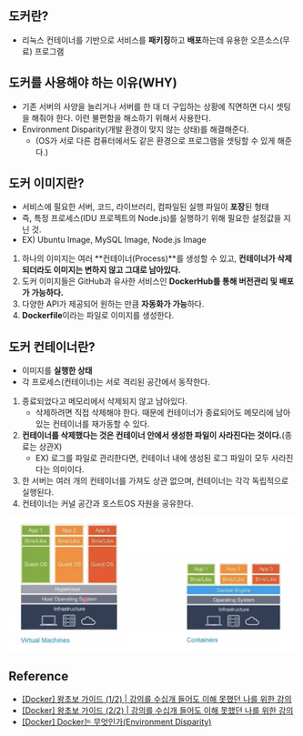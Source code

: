 ## 도커란?

- 리눅스 컨테이너를 기반으로 서비스를 **패키징**하고 **배포**하는데 유용한 오픈소스(무료) 프로그램

## 도커를 사용해야 하는 이유(WHY)

- 기존 서버의 사양을 늘리거나 서버를 한 대 더 구입하는 상황에 직면하면 다시 셋팅을 해줘야 한다. 이런 불편함을 해소하기 위해서 사용한다.
- Environment Disparity(개발 환경이 맞지 않는 상태)를 해결해준다.
  - (OS가 서로 다른 컴퓨터에서도 같은 환경으로 프로그램을 셋팅할 수 있게 해준다.)

## 도커 이미지란?

- 서비스에 필요한 서버, 코드, 라이브러리, 컴파일된 실행 파일이 **포장**된 형태
- 즉, 특정 프로세스(IDU 프로젝트의 Node.js)를 실행하기 위해 필요한 설정값을 지닌 것.
- EX) Ubuntu Image, MySQL Image, Node.js Image

1. 하나의 이미지는 여러 **컨테이너(Process)**를 생성할 수 있고, **컨테이너가 삭제되더라도 이미지는 변하지 않고 그대로 남아있다.**
2. 도커 이미지들은 GitHub과 유사한 서비스인 **DockerHub를 통해 버전관리 및 배포가 가능하다.**
3. 다양한 API가 제공되어 원하는 만큼 **자동화가 가능**하다.
4. **Dockerfile**이라는 파일로 이미지를 생성한다.

## 도커 컨테이너란?

- 이미지를 **실행한 상태**
- 각 프로세스(컨테이너)는 서로 격리된 공간에서 동작한다.

1. 종료되었다고 메모리에서 삭제되지 않고 남아있다.
   - 삭제하려면 직접 삭제해야 한다. 때문에 컨테이너가 종료되어도 메모리에 남아있는 컨테이너를 재가동할 수 있다.
2. **컨테이너를 삭제했다는 것은 컨테이너 안에서 생성한 파일이 사라진다는 것이다.**(종료는 상관X)
   - EX) 로그를 파일로 관리한다면, 컨테이너 내에 생성된 로그 파일이 모두 사라진다는 의미이다.
3. 한 서버는 여러 개의 컨테이너를 가져도 상관 없으며, 컨테이너는 각각 독립적으로 실행된다.
4. 컨테이너는 커널 공간과 호스트OS 자원을 공유한다.

![Docker1](./image/docker1.png)

## Reference

- [[Docker] 왕초보 가이드 (1/2) | 강의를 수십개 들어도 이해 못했던 나를 위한 강의](https://www.youtube.com/watch?v=v8UBRzhusG4)
- [[Docker] 왕초보 가이드 (2/2) | 강의를 수십개 들어도 이해 못했던 나를 위한 강의](https://www.youtube.com/watch?v=yhIWNF4m9w8)
- [[Docker] Docker는 무엇인가(Environment Disparity)](https://ebbnflow.tistory.com/200)
